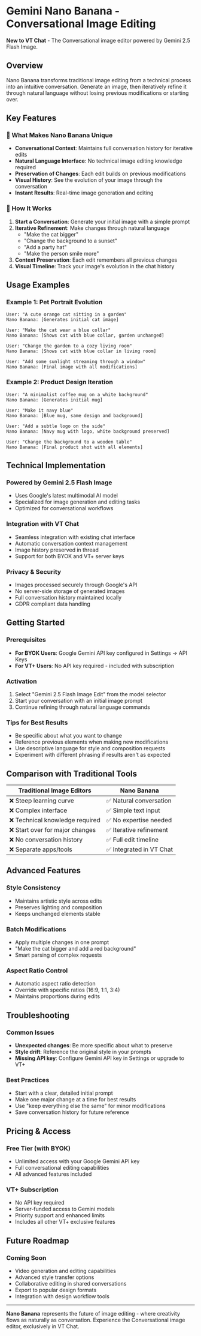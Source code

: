 # Gemini Nano Banana - Conversational Image Editing

**New to VT Chat** - The Conversational image editor powered by Gemini 2.5 Flash Image.

## Overview

Nano Banana transforms traditional image editing from a technical process into an intuitive conversation. Generate an image, then iteratively refine it through natural language without losing previous modifications or starting over.

## Key Features

### 🌟 What Makes Nano Banana Unique

- **Conversational Context**: Maintains full conversation history for iterative edits
- **Natural Language Interface**: No technical image editing knowledge required
- **Preservation of Changes**: Each edit builds on previous modifications
- **Visual History**: See the evolution of your image through the conversation
- **Instant Results**: Real-time image generation and editing

### 🎨 How It Works

1. **Start a Conversation**: Generate your initial image with a simple prompt
2. **Iterative Refinement**: Make changes through natural language
   - "Make the cat bigger"
   - "Change the background to a sunset"
   - "Add a party hat"
   - "Make the person smile more"
3. **Context Preservation**: Each edit remembers all previous changes
4. **Visual Timeline**: Track your image's evolution in the chat history

## Usage Examples

### Example 1: Pet Portrait Evolution

```
User: "A cute orange cat sitting in a garden"
Nano Banana: [Generates initial cat image]

User: "Make the cat wear a blue collar"
Nano Banana: [Shows cat with blue collar, garden unchanged]

User: "Change the garden to a cozy living room"
Nano Banana: [Shows cat with blue collar in living room]

User: "Add some sunlight streaming through a window"
Nano Banana: [Final image with all modifications]
```

### Example 2: Product Design Iteration

```
User: "A minimalist coffee mug on a white background"
Nano Banana: [Generates initial mug]

User: "Make it navy blue"
Nano Banana: [Blue mug, same design and background]

User: "Add a subtle logo on the side"
Nano Banana: [Navy mug with logo, white background preserved]

User: "Change the background to a wooden table"
Nano Banana: [Final product shot with all elements]
```

## Technical Implementation

### Powered by Gemini 2.5 Flash Image

- Uses Google's latest multimodal AI model
- Specialized for image generation and editing tasks
- Optimized for conversational workflows

### Integration with VT Chat

- Seamless integration with existing chat interface
- Automatic conversation context management
- Image history preserved in thread
- Support for both BYOK and VT+ server keys

### Privacy & Security

- Images processed securely through Google's API
- No server-side storage of generated images
- Full conversation history maintained locally
- GDPR compliant data handling

## Getting Started

### Prerequisites

- **For BYOK Users**: Google Gemini API key configured in Settings → API Keys
- **For VT+ Users**: No API key required - included with subscription

### Activation

1. Select "Gemini 2.5 Flash Image Edit" from the model selector
2. Start your conversation with an initial image prompt
3. Continue refining through natural language commands

### Tips for Best Results

- Be specific about what you want to change
- Reference previous elements when making new modifications
- Use descriptive language for style and composition requests
- Experiment with different phrasing if results aren't as expected

## Comparison with Traditional Tools

| Traditional Image Editors       | Nano Banana              |
| ------------------------------- | ------------------------ |
| ❌ Steep learning curve         | ✅ Natural conversation  |
| ❌ Complex interface            | ✅ Simple text input     |
| ❌ Technical knowledge required | ✅ No expertise needed   |
| ❌ Start over for major changes | ✅ Iterative refinement  |
| ❌ No conversation history      | ✅ Full edit timeline    |
| ❌ Separate apps/tools          | ✅ Integrated in VT Chat |

## Advanced Features

### Style Consistency

- Maintains artistic style across edits
- Preserves lighting and composition
- Keeps unchanged elements stable

### Batch Modifications

- Apply multiple changes in one prompt
- "Make the cat bigger and add a red background"
- Smart parsing of complex requests

### Aspect Ratio Control

- Automatic aspect ratio detection
- Override with specific ratios (16:9, 1:1, 3:4)
- Maintains proportions during edits

## Troubleshooting

### Common Issues

- **Unexpected changes**: Be more specific about what to preserve
- **Style drift**: Reference the original style in your prompts
- **Missing API key**: Configure Gemini API key in Settings or upgrade to VT+

### Best Practices

- Start with a clear, detailed initial prompt
- Make one major change at a time for best results
- Use "keep everything else the same" for minor modifications
- Save conversation history for future reference

## Pricing & Access

### Free Tier (with BYOK)

- Unlimited access with your Google Gemini API key
- Full conversational editing capabilities
- All advanced features included

### VT+ Subscription

- No API key required
- Server-funded access to Gemini models
- Priority support and enhanced limits
- Includes all other VT+ exclusive features

## Future Roadmap

### Coming Soon

- Video generation and editing capabilities
- Advanced style transfer options
- Collaborative editing in shared conversations
- Export to popular design formats
- Integration with design workflow tools

---

**Nano Banana** represents the future of image editing - where creativity flows as naturally as conversation. Experience the Conversational image editor, exclusively in VT Chat.
